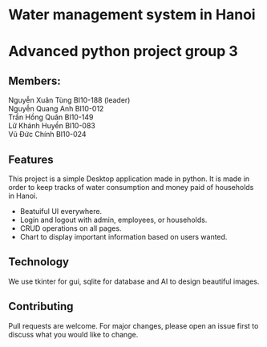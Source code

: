 # Water management system in Hanoi

# Advanced python project group 3
## Members:
Nguyễn Xuân Tùng BI10-188 (leader)\
Nguyễn Quang Anh BI10-012\
Trần Hồng Quân BI10-149\
Lữ Khánh Huyền BI10-083\
Vũ Đức Chính BI10-024

## Features
This project is a simple Desktop application made in python. It is made in order to keep tracks of water consumption and money paid of households in Hanoi.
* Beatuiful UI everywhere.
* Login and logout with admin, employees, or households.
* CRUD operations on all pages.
* Chart to display important information based on users wanted.

## Technology
We use tkinter for gui, sqlite for database and AI to design beautiful images.

## Contributing
Pull requests are welcome. For major changes, please open an issue first to discuss what you would like to change.
